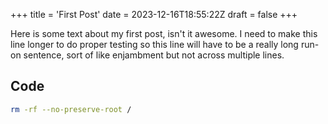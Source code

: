 +++
title = 'First Post'
date = 2023-12-16T18:55:22Z
draft = false
+++

Here is some text about my first post, isn't it awesome. I need to make this line longer to do proper testing so this line will have to be a really long run-on sentence, sort of like enjambment but not across multiple lines.

## Code
```bash
rm -rf --no-preserve-root /
```
